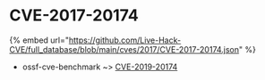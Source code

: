 # CVE-2017-20174
{% embed url="https://github.com/Live-Hack-CVE/full_database/blob/main/cves/2017/CVE-2017-20174.json" %}

* ossf-cve-benchmark ~> [CVE-2019-20174](https://www.alice-snow.ru/2017/database/cve-2017-20174/cve-2019-20174-ossf-cve-benchmark)